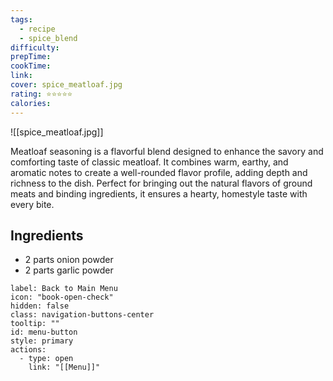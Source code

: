 ```yaml
---
tags:
  - recipe
  - spice_blend
difficulty: 
prepTime: 
cookTime: 
link: 
cover: spice_meatloaf.jpg
rating: ⭐️⭐️⭐️⭐️⭐️
calories:
---
```


![[spice_meatloaf.jpg]]

Meatloaf seasoning is a flavorful blend designed to enhance the savory and comforting taste of classic meatloaf. It combines warm, earthy, and aromatic notes to create a well-rounded flavor profile, adding depth and richness to the dish. Perfect for bringing out the natural flavors of ground meats and binding ingredients, it ensures a hearty, homestyle taste with every bite.
## Ingredients
- 2 parts onion powder
- 2 parts garlic powder



```meta-bind-button
label: Back to Main Menu
icon: "book-open-check"
hidden: false
class: navigation-buttons-center
tooltip: ""
id: menu-button
style: primary
actions:
  - type: open
    link: "[[Menu]]"

```
 
